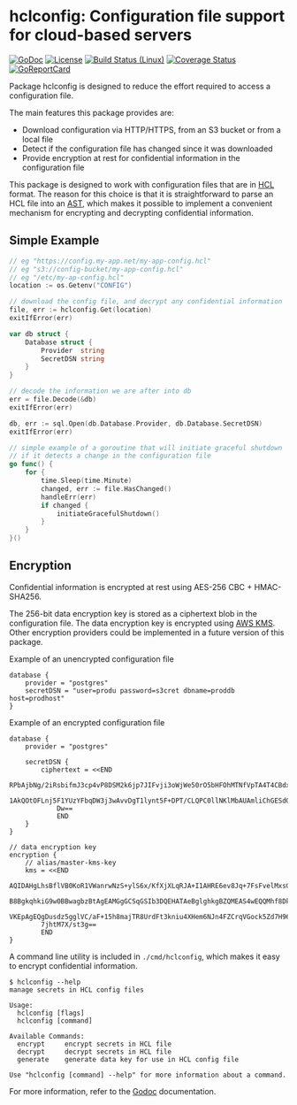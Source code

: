# hclconfig:  Configuration file support for cloud-based servers
[![GoDoc](https://godoc.org/github.com/jjeffery/hclconfig?status.svg)](https://godoc.org/github.com/jjeffery/hclconfig)
[![License](http://img.shields.io/badge/license-MIT-green.svg?style=flat)](https://raw.githubusercontent.com/jjeffery/hclconfig/master/LICENSE.md)
[![Build Status (Linux)](https://travis-ci.org/jjeffery/hclconfig.svg?branch=master)](https://travis-ci.org/jjeffery/hclconfig)
[![Coverage Status](https://coveralls.io/repos/github/jjeffery/hclconfig/badge.svg?branch=master)](https://coveralls.io/github/jjeffery/hclconfig?branch=master)
[![GoReportCard](https://goreportcard.com/badge/github.com/jjeffery/hclconfig)](https://goreportcard.com/report/github.com/jjeffery/hclconfig)

Package hclconfig is designed to reduce the effort required to access
a configuration file.

The main features this package provides are:

* Download configuration via HTTP/HTTPS, from an S3 bucket or from a local file
* Detect if the configuration file has changed since it was downloaded
* Provide encryption at rest for confidential information in the configuration file

This package is designed to work with configuration files that are in 
[HCL](https://github.com/hashicorp/hcl) format. The reason for this choice
is that it is straightforward to parse an HCL file into an 
[AST](https://en.wikipedia.org/wiki/Abstract_syntax_tree), which makes it
possible to implement a convenient mechanism for encrypting and decrypting
confidential information.

## Simple Example
```go
// eg "https://config.my-app.net/my-app-config.hcl"
// eg "s3://config-bucket/my-app-config.hcl"
// eg "/etc/my-ap-config.hcl"
location := os.Getenv("CONFIG")

// download the config file, and decrypt any confidential information
file, err := hclconfig.Get(location)
exitIfError(err)

var db struct {
    Database struct {
        Provider  string
        SecretDSN string
    }
}

// decode the information we are after into db
err = file.Decode(&db)
exitIfError(err)

db, err := sql.Open(db.Database.Provider, db.Database.SecretDSN)
exitIfError(err)

// simple example of a goroutine that will initiate graceful shutdown
// if it detects a change in the configuration file
go func() {
    for {
        time.Sleep(time.Minute)
        changed, err := file.HasChanged()
        handleErr(err)
        if changed {
            initiateGracefulShutdown()
        }
    }
}()
```

## Encryption

Confidential information is encrypted at rest using AES-256 CBC + HMAC-SHA256.

The 256-bit data encryption key is stored as a ciphertext blob in the
configuration file. The data encryption key is encrypted using 
[AWS KMS](https://aws.amazon.com/kms/). Other encryption providers could 
be implemented in a future version of this package.

Example of an unencrypted configuration file
```hcl
database {
    provider = "postgres"
    secretDSN = "user=produ password=s3cret dbname=proddb host=prodhost"
}
```

Example of an encrypted configuration file
```hcl
database {
    provider = "postgres"

    secretDSN {
        ciphertext = <<END
            RPbAjbNg/2iRsbifmJ3cp4vP8DSM2k6jp7JIFvji3oWjWe50rO5bHFOhMTNfVpTA4T4CBdxJ08
            1AkQOtOFLnj5F1YUzYFbqDW3j3wAvvDgT1lynt5F+DPT/CLQPC0llNKlMbAUAmliChGESdOL4f
            Dw==
            END
    }
}

// data encryption key
encryption {
    // alias/master-kms-key
    kms = <<END
        AQIDAHgLhsBflVB0KoR1VWanrwNzS+ylS6x/KfXjXLqRJA+I1AHRE6ev8Jq+7FsFvelMxsGLAAAAfj
        B8BgkqhkiG9w0BBwagbzBtAgEAMGgGCSqGSIb3DQEHATAeBglghkgBZQMEAS4wEQQMhf8Dkptf+b8i
        VKEpAgEQgDusdz5gglVC/aF+15h8majTR8UrdFt3kniu4XHem6NJn4FZCrqVGock5Zd7H96njJgPrJ
        7jhtM7X/st3g==
        END
}
```

A command line utility is included in `./cmd/hclconfig`, which makes it easy to
encrypt confidential information.
```
$ hclconfig --help
manage secrets in HCL config files

Usage:
  hclconfig [flags]
  hclconfig [command]

Available Commands:
  encrypt     encrypt secrets in HCL file
  decrypt     decrypt secrets in HCL file
  generate    generate data key for use in HCL config file

Use "hclconfig [command] --help" for more information about a command.
```

For more information, refer to the [Godoc](https://godoc.org/github.com/jjeffery/hclconfig) documentation.
